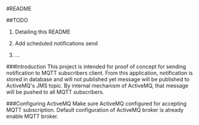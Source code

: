 #README

##TODO

1. Detailing this README

2. Add scheduled notifications send

3. ...

###Introduction
This project is intended for proof of concept for sending notification to MQTT subscribers client. From this application, notification is stored in database and will not published yet message will be published to ActiveMQ's JMS topic. By internal mechanism of ActiveMQ, that message will be pushed to all MQTT subscribers.


###Configuring ActiveMQ
Make sure ActiveMQ configured for accepting MQTT subscription. Default configuration of ActiveMQ broker is already enable MQTT broker. 

